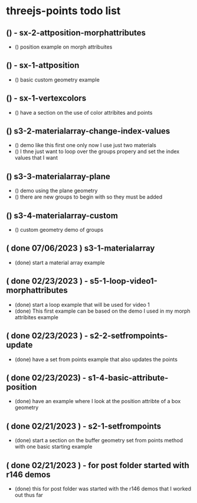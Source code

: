 # threejs-points todo list

<!-- position attribute section -->

## () - sx-2-attposition-morphattributes
* () position example on morph attribuites

## () - sx-1-attposition
* () basic custom geometry example

<!-- Vertex colors section -->

## () - sx-1-vertexcolors
* () have a section on the use of color attribites and points

<!-- Material array section -->

## () s3-2-materialarray-change-index-values
* () demo like this first one only now I use just two materials
* () I thne just want to loop over the groups propery and set the index values that I want

## () s3-3-materialarray-plane
* () demo using the plane geometry
* () there are new groups to begin with so they must be added

## () s3-4-materialarray-custom
* () custom geometry demo of groups

<!-- DONE -->

## ( done 07/06/2023 ) s3-1-materialarray
* (done) start a material array example

## ( done 02/23/2023 ) - s5-1-loop-video1-morphattributes
* (done) start a loop example that will be used for video 1
* (done) This first example can be based on the demo I used in my morph attribites example

## ( done 02/23/2023 ) - s2-2-setfrompoints-update
* (done) have a set from points example that also updates the points

## ( done 02/23/2023) - s1-4-basic-attribute-position
* (done) have an example where I look at the position attribte of a box geometry

## ( done 02/21/2023 ) - s2-1-setfrompoints
* (done) start a section on the buffer geometry set from points method with one basic starting example

## ( done 02/21/2023 ) - for post folder started with r146 demos
* (done) this for post folder was started with the r146 demos that I worked out thus far

